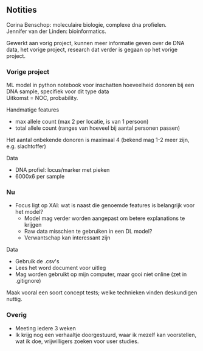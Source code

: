 ## Notities

Corina Benschop: moleculaire biologie, complexe dna profielen.  
Jennifer van der Linden: bioinformatics.

Gewerkt aan vorig project, kunnen meer informatie geven over de DNA data, het vorige project, research dat verder is gegaan op het vorige project.

### Vorige project
ML model in python notebook voor inschatten hoeveelheid donoren bij een DNA sample, specifiek voor dit type data  
Uitkomst = NOC, probability.

Handmatige features
* max allele count (max 2 per locatie, is van 1 persoon)
* total allele count (ranges van hoeveel bij aantal personen passen)

Het aantal onbekende donoren is maximaal 4 (bekend mag 1-2 meer zijn, e.g. slachtoffer)

Data
* DNA profiel: locus/marker met pieken
* 6000x6 per sample

### Nu
* Focus ligt op XAI: wat is naast die genoemde features is belangrijk voor het model?
  * Model mag verder worden aangepast om betere explanations te krijgen
  * Raw data misschien te gebruiken in een DL model?
  * Verwantschap kan interessant zijn

Data
* Gebruik de .csv's
* Lees het word document voor uitleg
* Mag worden gebruikt op mijn computer, maar gooi niet online (zet in .gitignore)

Maak vooral een soort concept tests; welke technieken vinden deskundigen nuttig.

### Overig
* Meeting iedere 3 weken
* Ik krijg nog een verhaaltje doorgestuurd, waar ik mezelf kan voorstellen, wat ik doe, vrijwilligers zoeken voor user studies.
